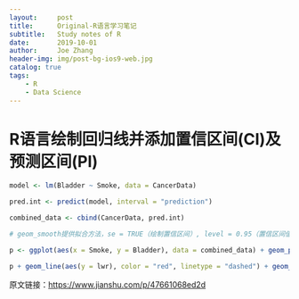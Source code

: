```yaml
---
layout:     post
title:      Original-R语言学习笔记
subtitle:   Study notes of R
date:       2019-10-01
author:     Joe Zhang
header-img: img/post-bg-ios9-web.jpg
catalog: true
tags:
    - R
    - Data Science
---
```


# R语言绘制回归线并添加置信区间(CI)及预测区间(PI)

```r
model <- lm(Bladder ~ Smoke, data = CancerData)

pred.int <- predict(model, interval = "prediction")

combined_data <- cbind(CancerData, pred.int)

# geom_smooth提供拟合方法，se = TRUE（绘制置信区间）, level = 0.95（置信区间值）

p <- ggplot(aes(x = Smoke, y = Bladder), data = combined_data) + geom_point() + geom_smooth(method = 'lm')   

p + geom_line(aes(y = lwr), color = "red", linetype = "dashed") + geom_line(aes(y = upr), color = "red", linetype = "dashed")
```
原文链接：https://www.jianshu.com/p/47661068ed2d
